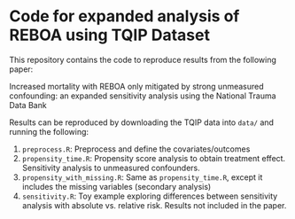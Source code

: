 # Code for expanded analysis of REBOA using TQIP Dataset

This repository contains the code to reproduce results from the following paper:

Increased mortality with REBOA only mitigated by strong unmeasured confounding: an expanded sensitivity analysis using the National Trauma Data Bank

Results can be reproduced by downloading the TQIP data into `data/` and running the following:

1. `preprocess.R`: Preprocess and define the covariates/outcomes
2. `propensity_time.R`: Propensity score analysis to obtain treatment effect. Sensitivity analysis to unmeasured confounders.
3. `propensity_with_missing.R`: Same as `propensity_time.R`, except it includes the missing variables (secondary analysis)
4. `sensitivity.R`: Toy example exploring differences between sensitivity analysis with absolute vs. relative risk. Results not included in the paper.
